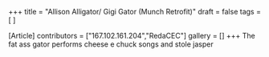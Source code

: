 +++
title = "Allison Alligator/ Gigi Gator (Munch Retrofit)"
draft = false
tags = [ ]

[Article]
contributors = ["167.102.161.204","RedaCEC"]
gallery = []
+++
The fat ass gator performs cheese e chuck songs and stole jasper